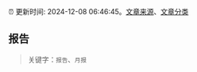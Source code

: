 :alarm_clock: 更新时间: 2024-12-08 06:46:45。[文章来源](/README.md)、[文章分类](/TAGS.md)

## 报告


> 关键字：`报告`、`月报`



